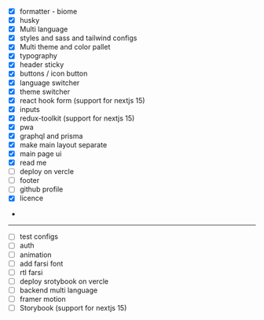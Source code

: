 - [x] formatter - biome
- [x] husky
- [x] Multi language
- [x] styles and sass and tailwind configs
- [x] Multi theme and color pallet
- [x] typography
- [x] header sticky
- [x] buttons / icon button
- [x] language switcher
- [x] theme switcher
- [X] react hook form (support for nextjs 15)
- [X] inputs
- [X] redux-toolkit (support for nextjs 15)
- [X] pwa
- [X] graphql and prisma
- [X] make main layout separate
- [X] main page ui
- [X] read me
- [ ] deploy on vercle
- [ ] footer
- [ ] github profile
- [X] licence
- 
---
- [ ] test configs
- [ ] auth
- [ ] animation
- [ ] add farsi font
- [ ] rtl farsi
- [ ] deploy srotybook on vercle
- [ ] backend multi language
- [ ] framer motion
- [ ] Storybook (support for nextjs 15)
